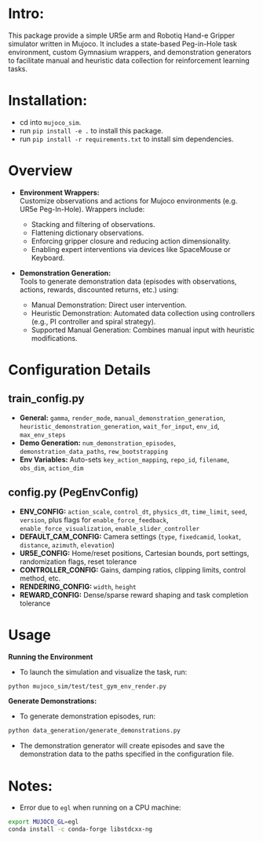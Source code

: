 # Intro:

This package provide a simple UR5e arm and Robotiq Hand-e Gripper simulator written in Mujoco.
It includes a state-based Peg-in-Hole task environment, custom Gymnasium wrappers, and demonstration generators to facilitate manual and heuristic data collection for reinforcement learning tasks.

# Installation:

- cd into `mujoco_sim`.
- run `pip install -e .` to install this package.
- run `pip install -r requirements.txt` to install sim dependencies.

# Overview

- **Environment Wrappers:**  
  Customize observations and actions for Mujoco environments (e.g. UR5e Peg-In-Hole). Wrappers include:
  - Stacking and filtering of observations.
  - Flattening dictionary observations.
  - Enforcing gripper closure and reducing action dimensionality.
  - Enabling expert interventions via devices like SpaceMouse or Keyboard.

- **Demonstration Generation:**  
    Tools to generate demonstration data (episodes with observations, actions, rewards, discounted returns, etc.) using:
    -   Manual Demonstration: Direct user intervention.
    -  Heuristic Demonstration: Automated data collection using controllers (e.g., PI controller and spiral strategy).
    - Supported Manual Generation: Combines manual input with heuristic modifications.

# Configuration Details

## train_config.py
- **General:** `gamma`, `render_mode`, `manual_demonstration_generation`, `heuristic_demonstration_generation`, `wait_for_input`, `env_id`, `max_env_steps`
- **Demo Generation:** `num_demonstration_episodes`, `demonstration_data_paths`, `rew_bootstrapping`
- **Env Variables:** Auto-sets `key_action_mapping`, `repo_id`, `filename`, `obs_dim`, `action_dim`

## config.py (PegEnvConfig)
- **ENV_CONFIG:** `action_scale`, `control_dt`, `physics_dt`, `time_limit`, `seed`, `version`, plus flags for `enable_force_feedback`, `enable_force_visualization`, `enable_slider_controller`
- **DEFAULT_CAM_CONFIG:** Camera settings (`type`, `fixedcamid`, `lookat`, `distance`, `azimuth`, `elevation`)
- **UR5E_CONFIG:** Home/reset positions, Cartesian bounds, port settings, randomization flags, reset tolerance
- **CONTROLLER_CONFIG:** Gains, damping ratios, clipping limits, control method, etc.
- **RENDERING_CONFIG:** `width`, `height`
- **REWARD_CONFIG:** Dense/sparse reward shaping and task completion tolerance


# Usage
**Running the Environment**
- To launch the simulation and visualize the task, run:

```bash
python mujoco_sim/test/test_gym_env_render.py
```

**Generate Demonstrations:**
- To generate demonstration episodes, run:

```bash
python data_generation/generate_demonstrations.py
```
- The demonstration generator will create episodes and save the demonstration data to the paths specified in the configuration file.

# Notes:

- Error due to `egl` when running on a CPU machine:

```bash
export MUJOCO_GL=egl
conda install -c conda-forge libstdcxx-ng
```

